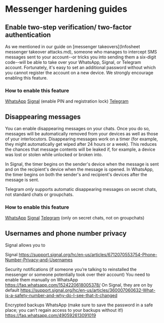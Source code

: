 
# Messenger hardening guides

## Enable two-step verification/ two-factor authentication

As we mentioned in our guide on [messenger takeovers](Infosheet messenger takeover attacks.md), someone who manages to intercept SMS messages sent to your account--or tricks you into sending them a six-digit code--will be able to take over your WhatsApp, Signal, or Telegram account. Fortunately, it's easy to set an additional password without which you cannot register the account on a new device. We strongly encourage enabling this feature.

### How to enable this feature

[WhatsApp](https://faq.whatsapp.com/1278661612895630)
[Signal](https://support.signal.org/hc/en-us/articles/360007059792-Signal-PIN#manage_registration_lock) (enable PIN and registration lock)
[Telegram](https://telegram.org/blog/sessions-and-2-step-verification)



## Disappearing messages

You can enable disappearing messages on your chats. Once you do so, messages will be automatically removed from your devices as well as those of your interlocutors. Disappearing messages work on a timer (for example, they might automatically get wiped after 24 hours or a week). This reduces the chances that message contents will be leaked if, for example, a device was lost or stolen while unlocked or broken into.

In Signal, the timer begins on the sender's device when the message is sent and on the recipient's device when the message is opened. In WhatsApp, the timer begins on both the sender's and recipient's devices after the message is sent.

Telegram _only_ supports automatic disappearing messages on secret chats, not standard chats or groupchats.

### How to enable this feature

[WhatsApp](https://faq.whatsapp.com/673193694148537)
[Signal](https://support.signal.org/hc/en-us/articles/360007320771-Set-and-manage-disappearing-messages)
[Telegram](https://www.howtogeek.com/710073/how-to-send-disappearing-messages-in-telegram/) (only on secret chats, not on groupchats)


## Usernames and phone number privacy

Signal allows you to 

Signal
https://support.signal.org/hc/en-us/articles/6712070553754-Phone-Number-Privacy-and-Usernames 


Security notifications (if someone you’re talking to reinstalled the messenger or someone potentially took over their account)
You need to enable them manually on WhatsApp
https://faq.whatsapp.com/1524220618005378/ 
On Signal, they are on by default
https://support.signal.org/hc/en-us/articles/360007060632-What-is-a-safety-number-and-why-do-I-see-that-it-changed 


Encrypted backups
WhatsApp (make sure to save the password in a safe place; you can’t regain access to your backups without it!)
https://faq.whatsapp.com/490592613091019 

